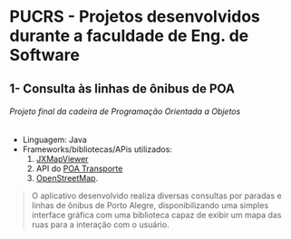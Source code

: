 # PUCRS - Projetos desenvolvidos durante a faculdade de Eng. de Software


## 1- Consulta às linhas de ônibus de POA
###### Projeto final da cadeira de Programação Orientada a Objetos

- Linguagem: Java
- Frameworks/bibliotecas/APis utilizados: 
  1. [JXMapViewer](https://github.com/msteiger/jxmapviewer2)
  2. API do [POA Transporte](http://www.poatransporte.com.br/)    
  3. [OpenStreetMap](http://www.openstreetmap.org/). 

>O aplicativo desenvolvido realiza diversas consultas por paradas e linhas de ônibus de Porto Alegre, disponibilizando uma simples interface gráfica com uma biblioteca capaz de exibir um mapa das ruas para a interação com o usuário.

